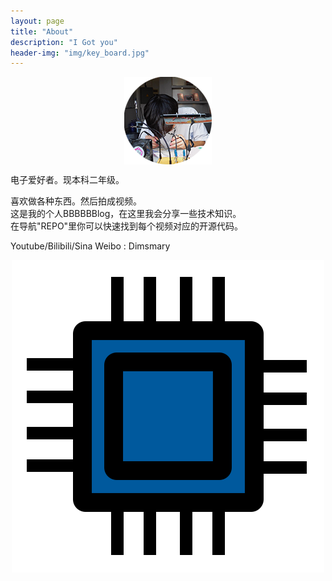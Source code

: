 ```yaml
---
layout: page
title: "About"
description: "I Got you"
header-img: "img/key_board.jpg"
---
```


<center>
    <p><img src="img/Zero.png" align="center"></p>
</center>

电子爱好者。现本科二年级。  
  
喜欢做各种东西。然后拍成视频。  
这是我的个人BBBBBBlog，在这里我会分享一些技术知识。  
在导航"REPO"里你可以快速找到每个视频对应的开源代码。  
  
 Youtube/Bilibili/Sina Weibo : Dimsmary
 <center>
    <p><img src="img/favicon.png" align="center"></p>
</center>

